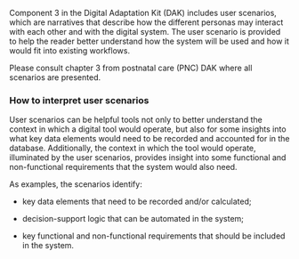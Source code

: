Component 3 in the Digital Adaptation Kit (DAK) includes user scenarios, which are narratives that describe how the different personas may interact with each other and with the digital system. The user scenario is provided to help the reader better understand how the system will be used and how it would fit into existing workflows. 

Please consult chapter 3 from postnatal care (PNC) DAK where all scenarios are presented. 

### How to interpret user scenarios 

User scenarios can be helpful tools not only to better understand the context in which a digital tool would operate, but also for some insights into what key data elements would need to be recorded and accounted for in the database. Additionally, the context in which the tool would operate, illuminated by the user scenarios, provides insight into some functional and non-functional requirements that the system would also need. 

As examples, the scenarios identify: 

- key data elements that need to be recorded and/or calculated; 

- decision-support logic that can be automated in the system; 

- key functional and non-functional requirements that should be included in the system. 